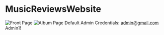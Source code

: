 # MusicReviewsWebsite

![Front Page](https://i.imgur.com/gdIiQ18.png)
![Album Page](https://i.imgur.com/3XrHlmD.png)
Default Admin Credentials: admin@gmail.com Admin1!
